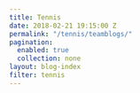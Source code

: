 ```yaml
---
title: Tennis 
date: 2018-02-21 19:15:00 Z
permalink: "/tennis/teamblogs/"
pagination:
  enabled: true
  collection: none
layout: blog-index
filter: tennis
---
```


